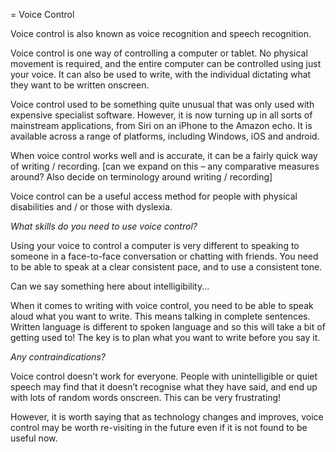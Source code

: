 = Voice Control

Voice control is also known as voice recognition and speech recognition.

Voice control is one way of controlling a computer or tablet. No
physical movement is required, and the entire computer can be controlled
using just your voice. It can also be used to write, with the individual
dictating what they want to be written onscreen.

Voice control used to be something quite unusual that was only used with
expensive specialist software. However, it is now turning up in all
sorts of mainstream applications, from Siri on an iPhone to the Amazon
echo. It is available across a range of platforms, including Windows,
iOS and android.

When voice control works well and is accurate, it can be a fairly quick
way of writing / recording. \[can we expand on this – any comparative
measures around? Also decide on terminology around writing / recording\]

Voice control can be a useful access method for people with physical
disabilities and / or those with dyslexia.

*What skills do you need to use voice control?*

Using your voice to control a computer is very different to speaking to
someone in a face-to-face conversation or chatting with friends. You
need to be able to speak at a clear consistent pace, and to use a
consistent tone.

Can we say something here about intelligibility...

When it comes to writing with voice control, you need to be able to
speak aloud what you want to write. This means talking in complete
sentences. Written language is different to spoken language and so this
will take a bit of getting used to! The key is to plan what you want to
write before you say it.

*Any contraindications?*

Voice control doesn’t work for everyone. People with unintelligible or
quiet speech may find that it doesn’t recognise what they have said, and
end up with lots of random words onscreen. This can be very frustrating!

However, it is worth saying that as technology changes and improves,
voice control may be worth re-visiting in the future even if it is not
found to be useful now.
